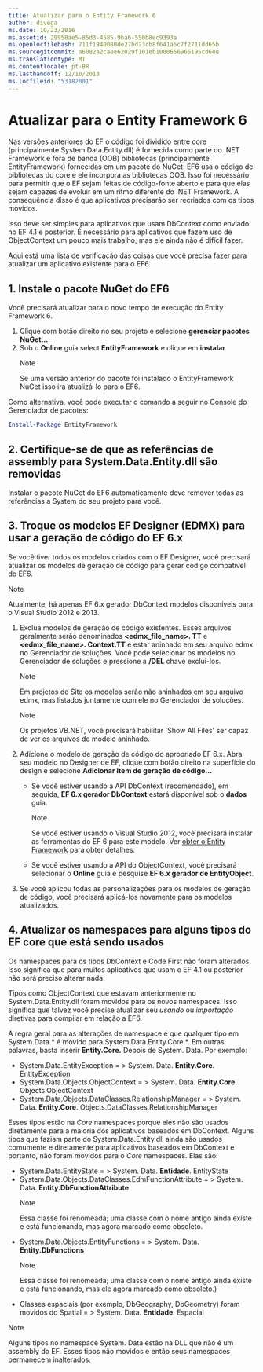 ```yaml
---
title: Atualizar para o Entity Framework 6
author: divega
ms.date: 10/23/2016
ms.assetid: 29958ae5-85d3-4585-9ba6-550b8ec9393a
ms.openlocfilehash: 711f1940080de27bd23cb8f641a5c7f2711dd65b
ms.sourcegitcommit: a6082a2caee62029f101eb1000656966195cd6ee
ms.translationtype: MT
ms.contentlocale: pt-BR
ms.lasthandoff: 12/10/2018
ms.locfileid: "53182001"
---
```

# <a name="upgrading-to-entity-framework-6"></a>Atualizar para o Entity Framework 6

Nas versões anteriores do EF o código foi dividido entre core (principalmente System.Data.Entity.dll) é fornecida como parte do .NET Framework e fora de banda (OOB) bibliotecas (principalmente EntityFramework) fornecidas em um pacote do NuGet. EF6 usa o código de bibliotecas do core e ele incorpora as bibliotecas OOB. Isso foi necessário para permitir que o EF sejam feitas de código-fonte aberto e para que elas sejam capazes de evoluir em um ritmo diferente do .NET Framework. A consequência disso é que aplicativos precisarão ser recriados com os tipos movidos.

Isso deve ser simples para aplicativos que usam DbContext como enviado no EF 4.1 e posterior. É necessário para aplicativos que fazem uso de ObjectContext um pouco mais trabalho, mas ele ainda não é difícil fazer.

Aqui está uma lista de verificação das coisas que você precisa fazer para atualizar um aplicativo existente para o EF6.

## <a name="1-install-the-ef6-nuget-package"></a>1. Instale o pacote NuGet do EF6

Você precisará atualizar para o novo tempo de execução do Entity Framework 6.

1. Clique com botão direito no seu projeto e selecione **gerenciar pacotes NuGet...**  
2. Sob o **Online** guia select **EntityFramework** e clique em **instalar**  
   > [!NOTE]
   > Se uma versão anterior do pacote foi instalado o EntityFramework NuGet isso irá atualizá-lo para o EF6.

Como alternativa, você pode executar o comando a seguir no Console do Gerenciador de pacotes:

``` powershell
Install-Package EntityFramework
```

## <a name="2-ensure-that-assembly-references-to-systemdataentitydll-are-removed"></a>2. Certifique-se de que as referências de assembly para System.Data.Entity.dll são removidas

Instalar o pacote NuGet do EF6 automaticamente deve remover todas as referências a System do seu projeto para você.

## <a name="3-swap-any-ef-designer-edmx-models-to-use-ef-6x-code-generation"></a>3. Troque os modelos EF Designer (EDMX) para usar a geração de código do EF 6.x

Se você tiver todos os modelos criados com o EF Designer, você precisará atualizar os modelos de geração de código para gerar código compatível do EF6.

> [!NOTE]
> Atualmente, há apenas EF 6.x gerador DbContext modelos disponíveis para o Visual Studio 2012 e 2013.

1. Exclua modelos de geração de código existentes. Esses arquivos geralmente serão denominados  **\<edmx_file_name\>. TT** e  **\<edmx_file_name\>. Context.TT** e estar aninhado em seu arquivo edmx no Gerenciador de soluções. Você pode selecionar os modelos no Gerenciador de soluções e pressione a **/DEL** chave excluí-los.  
   > [!NOTE]
   > Em projetos de Site os modelos serão não aninhados em seu arquivo edmx, mas listados juntamente com ele no Gerenciador de soluções.  

   > [!NOTE]
   > Os projetos VB.NET, você precisará habilitar 'Show All Files' ser capaz de ver os arquivos de modelo aninhado.
2. Adicione o modelo de geração de código do apropriado EF 6.x. Abra seu modelo no Designer de EF, clique com botão direito na superfície do design e selecione **Adicionar Item de geração de código...**
    - Se você estiver usando a API DbContext (recomendado), em seguida, **EF 6.x gerador DbContext** estará disponível sob o **dados** guia.  
      > [!NOTE]
      > Se você estiver usando o Visual Studio 2012, você precisará instalar as ferramentas do EF 6 para este modelo. Ver [obter o Entity Framework](~/ef6/fundamentals/install.md) para obter detalhes.  

    - Se você estiver usando a API do ObjectContext, você precisará selecionar o **Online** guia e pesquise **EF 6.x gerador de EntityObject**.  
3. Se você aplicou todas as personalizações para os modelos de geração de código, você precisará aplicá-los novamente para os modelos atualizados.

## <a name="4-update-namespaces-for-any-core-ef-types-being-used"></a>4. Atualizar os namespaces para alguns tipos do EF core que está sendo usados

Os namespaces para os tipos DbContext e Code First não foram alterados. Isso significa que para muitos aplicativos que usam o EF 4.1 ou posterior não será preciso alterar nada.

Tipos como ObjectContext que estavam anteriormente no System.Data.Entity.dll foram movidos para os novos namespaces. Isso significa que talvez você precise atualizar seu *usando* ou *importação* diretivas para compilar em relação a EF6.

A regra geral para as alterações de namespace é que qualquer tipo em System.Data.* é movido para System.Data.Entity.Core.*. Em outras palavras, basta inserir **Entity.Core.** Depois de System. Data. Por exemplo:

- System.Data.EntityException = > System. Data. **Entity.Core**. EntityException  
- System.Data.Objects.ObjectContext = > System. Data. **Entity.Core**. Objects.ObjectContext  
- System.Data.Objects.DataClasses.RelationshipManager = > System. Data. **Entity.Core**. Objects.DataClasses.RelationshipManager  

Esses tipos estão na *Core* namespaces porque eles não são usados diretamente para a maioria dos aplicativos baseados em DbContext. Alguns tipos que faziam parte do System.Data.Entity.dll ainda são usados comumente e diretamente para aplicativos baseados em DbContext e portanto, não foram movidos para o *Core* namespaces. Elas são:

- System.Data.EntityState = > System. Data. **Entidade**. EntityState  
- System.Data.Objects.DataClasses.EdmFunctionAttribute = > System. Data. **Entity.DbFunctionAttribute**  
  > [!NOTE]
  > Essa classe foi renomeada; uma classe com o nome antigo ainda existe e está funcionando, mas agora marcado como obsoleto.  
- System.Data.Objects.EntityFunctions = > System. Data. **Entity.DbFunctions**  
  > [!NOTE]
  > Essa classe foi renomeada; uma classe com o nome antigo ainda existe e está funcionando, mas ele agora marcado como obsoleto.)  
- Classes espaciais (por exemplo, DbGeography, DbGeometry) foram movidos do Spatial = > System. Data. **Entidade**. Espacial

> [!NOTE]
> Alguns tipos no namespace System. Data estão na DLL que não é um assembly do EF. Esses tipos não movidos e então seus namespaces permanecem inalterados.
